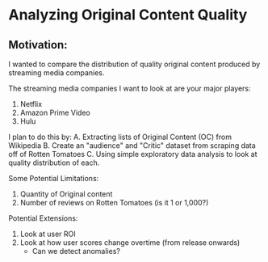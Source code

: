 # Analyzing Original Content Quality
## Motivation:
I wanted to compare the distribution of quality original content produced by streaming media companies. 

The streaming media companies I want to look at are your major players:
1. Netflix
2. Amazon Prime Video
3. Hulu

I plan to do this by:
A. Extracting lists of Original Content (OC) from Wikipedia
B. Create an "audience" and "Critic" dataset from scraping data off of Rotten Tomatoes
C. Using simple exploratory data analysis to look at quality distribution of each.

Some Potential Limitations:
1. Quantity of Original content
2. Number of reviews on Rotten Tomatoes (is it 1 or 1,000?)

Potential Extensions:
1. Look at user ROI
2. Look at how user scores change overtime (from release onwards)
	- Can we detect anomalies?

